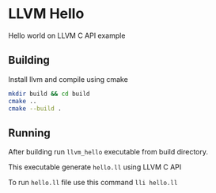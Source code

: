 # LLVM Hello

Hello world on LLVM C API example

## Building

Install llvm and compile using cmake

```bash
mkdir build && cd build
cmake ..
cmake --build .
```

## Running

After building run `llvm_hello` executable from build directory.

This executable generate `hello.ll` using LLVM C API

To run `hello.ll` file use this command ``lli hello.ll``